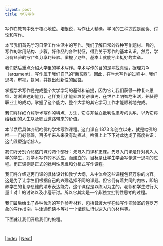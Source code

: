 ```yaml
---
layout: post
title: 学习写作
---
```


写作在教育中处于核心地位。培根说，写作让人精确。学习的三种方式是阅读、讨论和写作。

本节我们首先学习日常工作生活中的写作。我们了解日常的各种写作题材、目的，写作的常用结构、步骤，好作品的各种特征，得到关于写作的基本认识。然后，学习有经验的写作者分享的经验。掌握了这些，基本上就能写出挺好的文章。

我们然后重点介绍大学里的学术写作。学术写作的目的是寻找真理，据理力争（argument），写作属于我们自己的“新东西”。因此，在学术写作的过程中，我们思考，审视，提问，并提出创新性的回答。

掌握学术写作是完成整个大学学习的基础和前提，因为它让我们获得一种复杂思维、清晰表达的能力，这样我们才能处理复杂事务，在世界上明智地生活，并获得职业上的成功。掌握了这个能力，整个大学的其它学习工作才能顺利地完成。

我们将详细介绍学术写作的特点、方法，它与非独立批判性思考的关系，以及它将给我们的人生以及职业道路带来的价值。

本节然后具体介绍哈佛的学术写作课程。这门课自 1873 年创立以来，就是哈佛的唯一一门必修课，百多年来从来没有动摇过。哈佛上上下下对此达成了高度共识：这门课塑造哈佛人。

我们将分别介绍这门课的两个部分：先导入门课和正课。先导入门课是针对初入大学的学生，对学术写作的不适应，而建立的，目标是让学生学会写作这一思考的过程。而正课则是正式的批判性思维和分析式写作课程。

我们将介绍这两门课的具体设计和教学大纲，从中体会这些课程包容万象的内容。这是为了让学生们根据自己的兴趣选择不同的课题。但它们有着共同的内核，即培养学生的复杂思维的清晰表达能力。这个课程是以练习为主的，老师和学生进行大量 1 对 1 的讨论以及小组研讨。所以它其实是一个非独立批判性思考的过程。

我们最后给出了各种优秀的写作参考材料，包括普渡大学在线写作实验室的包罗万象的写作指南，牛津通识读本等对一个话题进行快速入门的材料等。

下面就让我们开启我们的旅程。

<br/>

|[Index](../) | [Next](1-0-method)|
